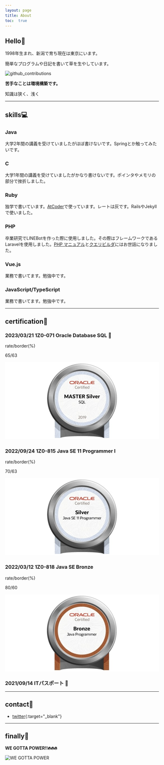 ```yaml
---
layout: page
title: About
toc:  true
---
```


## Hello👋

1998年生まれ、新潟で育ち現在は東京にいます。

簡単なプログラムや日記を書いて草を生やしています。

![github_contributions](https://github-profile-summary-cards.vercel.app/api/cards/profile-details?username=taku0622&theme=nord_dark)

**苦手なことは環境構築です。**

知識は狭く、浅く

***

##  skills💻

### Java　<i class="fab fa-java" style="font-size:1.2em;"></i>

大学2年間の講義を受けていましたがほぼ書けないです。Springとか触ってみたいです。

### C　<i class="fas fa-copyright" style="font-size:1.2em;"></i>

大学1年間の講義を受けていましたがかなり書けないです。ポインタやメモリの部分で挫折しました。

### Ruby　<i class="fas fa-gem" style="font-size:1.0em;"></i>

独学で書いています。[AtCoder](https://atcoder.jp/?lang=ja)で使っています。レートは灰です。RailsやJekyllで使いました。

### PHP　<i class="fab fa-php" style="font-size:1.2em;"></i>

卒業研究でLINEBotを作った際に使用しました。その際はフレームワークであるLaravelを使用しました。[PHP マニュアル](https://www.php.net/manual/ja/index.php)と[クエリビルダ](https://readouble.com/laravel/8.x/ja/queries.html)にはお世話になりました。

### Vue.js　<i class="fab fa-vuejs" style="font-size:1.2em;"></i>

業務で書いてます。勉強中です。

### JavaScript/TypeScript　<i class="fab fa-js" style="font-size:1.2em;"></i>

業務で書いてます。勉強中です。

***


##  certification🧪

### 2023/03/21 1Z0-071 Oracle Database SQL 💾

rate/border(%)

65/63

![SQLSilver](./certification/SQLSilver.jpg)

### 2022/09/24 1Z0-815 Java SE 11 Programmer I <i class="fab fa-java" style="font-size:1.2em;"></i>

rate/border(%)

70/63

![JavaSilver](./certification/JavaSilver.jpg)

### 2022/03/12 1Z0-818 Java SE Bronze <i class="fab fa-java" style="font-size:1.2em;"></i>

rate/border(%)

80/60

![JavaBronze](./certification/JavaBronze.jpg)

### 2021/09/14 ITパスポート 💾


***

## contact🤝

- [twitter](https://twitter.com/creepy_cats){:target="_blank"}

***

## finally🐉

**WE GOTTA POWER!!🔥🔥🔥**

![WE GOTTA POWER](https://i.pinimg.com/originals/89/7b/7e/897b7ef20f19ac795065763477dc7127.gif) 


